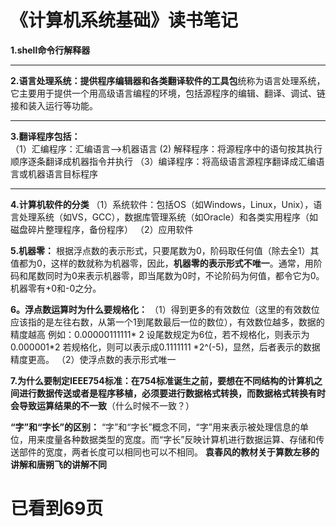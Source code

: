 # 《计算机系统基础》读书笔记
**1.shell命令行解释器**   

----
**2.语言处理系统：**提供程序编辑器和各类翻译软件的**工具包**统称为语言处理系统，它主要用于提供一个用高级语言编程的环境，包括源程序的编辑、翻译、调试、链接和装入运行等功能。

----
**3.翻译程序包括：**  
（1）汇编程序：汇编语言-->机器语言
 (2) 解释程序：将源程序中的语句按其执行顺序逐条翻译成机器指令并执行
（3）编译程序：将高级语言源程序翻译成汇编语言或机器语言目标程序   

---
**4.计算机软件的分类**
（1）系统软件：包括OS（如Windows，Linux，Unix），语言处理系统（如VS，GCC），数据库管理系统（如Oracle）和各类实用程序（如磁盘碎片整理程序，备份程序）
（2）应用软件
  
**5.机器零：**
根据浮点数的表示形式，只要尾数为0，阶码取任何值（除去全1）其值都为0，这样的数就称为机器零，因此，**机器零的表示形式不唯一**。通常，用阶码和尾数同时为0来表示机器零，即当尾数为0时，不论阶码为何值，都令它为0。机器零有+0和-0之分。


**6。浮点数运算时为什么要规格化：**
（1）得到更多的有效数位（这里的有效数位应该指的是左往右数，从第一个1到尾数最后一位的数位），有效数位越多，数据的精度越高
例如：0.00000111111* 2 设尾数规定为6位，若不规格化，则表示为0.000001*2 若规格化，则可以表示成0.1111111 *2^(-5)，显然，后者表示的数据精度更高。
（2）使浮点数的表示形式唯一

**7.为什么要制定IEEE754标准：**在754标准诞生之前，要想在不同结构的计算机之间进行数据传送或者是程序移植，必须要进行数据格式转换，而**数据格式转换有时会导致运算结果的不一致**（什么时候不一致？）

**“字”和“字长”的区别：** “字”和“字长”概念不同，“字”用来表示被处理信息的单位，用来度量各种数据类型的宽度。而“字长”反映计算机进行数据运算、存储和传送部件的宽度，两者长度可以相同也可以不相同。 
**袁春风的教材关于算数左移的讲解和唐朔飞的讲解不同**


# 已看到69页 